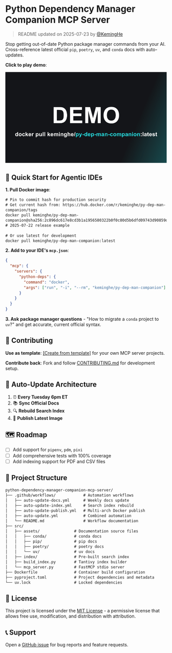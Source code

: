 # Python Dependency Manager Companion MCP Server

> README updated on 2025-07-23 by [@KemingHe](https://github.com/KemingHe)

Stop getting out-of-date Python package manager commands from your AI. Cross-reference latest official `pip`, `poetry`, `uv`, and `conda` docs with auto-updates.

**Click to play demo**:

[![Watch Demo](./docs/assets/py-dep-man-companion-demo-thumbnail.png)](./docs/assets/2025-07-27-demo.mp4)

## 🚀 Quick Start for Agentic IDEs

**1. Pull Docker image**:

```shell
# Pin to commit hash for production security
# Get current hash from: https://hub.docker.com/r/keminghe/py-dep-man-companion/tags
docker pull keminghe/py-dep-man-companion@sha256:2c896dc617e8cd3b1a1956580322b0f0c80d5b6dfd09743d90859d2ef2b71ec6  # 2025-07-22 release example

# Or use latest for development
docker pull keminghe/py-dep-man-companion:latest
```

**2. Add to your IDE's `mcp.json`**:

```json
{
  "mcp": {
    "servers": {
      "python-deps": {
        "command": "docker",
        "args": ["run", "-i", "--rm", "keminghe/py-dep-man-companion"]
      }
    }
  }
}
```

**3. Ask package manager questions** - "How to migrate a `conda` project to `uv`?" and get accurate, current official syntax.

## 🤝 Contributing

**Use as template**: [[Create from template]](https://github.com/new?template_name=python-dependency-manager-companion-mcp-server&template_owner=KemingHe) for your own MCP server projects.

**Contribute back**: Fork and follow [CONTRIBUTING.md](./CONTRIBUTING.md) for development setup.

## 🔄 Auto-Update Architecture

1. ⏰ **Every Tuesday 6pm ET**
2. 📚 **Sync Official Docs**
3. 🔍 **Rebuild Search Index**
4. 🐳 **Publish Latest Image**

## 🗺️ Roadmap

- [ ] Add support for `pipenv`, `pdm`, `pixi`
- [ ] Add comprehensive tests with 100% coverage  
- [ ] Add indexing support for PDF and CSV files

## 📁 Project Structure

```plaintext
python-dependency-manager-companion-mcp-server/
├── .github/workflows/            # Automation workflows
│   ├── auto-update-docs.yml      # Weekly docs update
│   ├── auto-update-index.yml     # Search index rebuild
│   ├── auto-update-publish.yml   # Multi-arch Docker publish
│   ├── auto-update.yml           # Combined automation
│   └── README.md                 # Workflow documentation
├── src/
│   ├── assets/               # Documentation source files
│   │   ├── conda/            # conda docs  
│   │   ├── pip/              # pip docs
│   │   ├── poetry/           # poetry docs
│   │   └── uv/               # uv docs
│   ├── index/                # Pre-built search index
│   ├── build_index.py        # Tantivy index builder
│   └── mcp_server.py         # FastMCP stdio server
├── Dockerfile                # Container build configuration
├── pyproject.toml            # Project dependencies and metadata
└── uv.lock                   # Locked dependencies
```

## 📄 License

This project is licensed under the [MIT License](./LICENSE) - a permissive license that allows free use, modification, and distribution with attribution.

## 📞 Support

Open a [GitHub issue](https://github.com/KemingHe/python-dependency-manager-companion-mcp-server/issues) for bug reports and feature requests.
